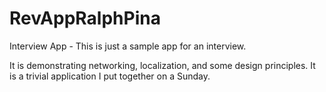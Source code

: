 RevAppRalphPina
===============

Interview App - This is just a sample app for an interview.

It is demonstrating networking, localization, and some design principles. It is a trivial application I put together on a Sunday.
